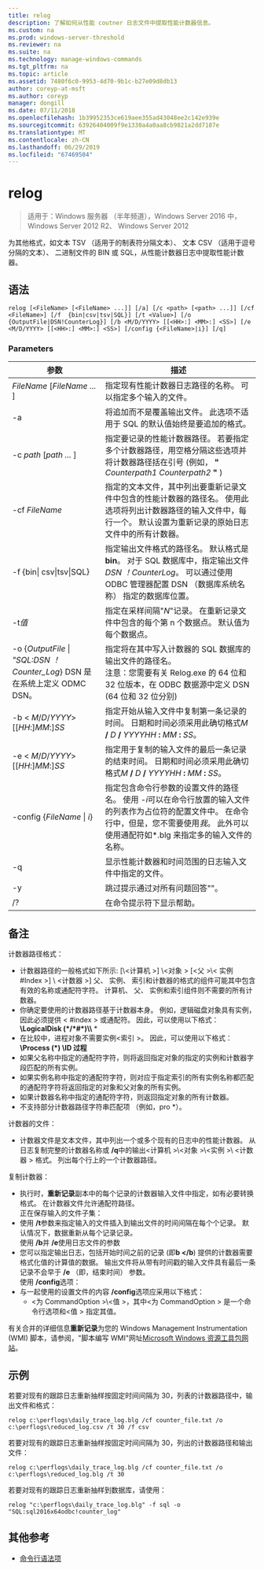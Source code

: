 ```yaml
---
title: relog
description: 了解如何从性能 coutner 日志文件中提取性能计数器信息。
ms.custom: na
ms.prod: windows-server-threshold
ms.reviewer: na
ms.suite: na
ms.technology: manage-windows-commands
ms.tgt_pltfrm: na
ms.topic: article
ms.assetid: 7480f6c0-9953-4d70-9b1c-b27e09d8db13
author: coreyp-at-msft
ms.author: coreyp
manager: dongill
ms.date: 07/11/2018
ms.openlocfilehash: 1b39952353ce619aee355ad43048ee2c142e939e
ms.sourcegitcommit: 63926404009f9e1330a4a0aa8cb9821a2dd7187e
ms.translationtype: MT
ms.contentlocale: zh-CN
ms.lasthandoff: 06/29/2019
ms.locfileid: "67469504"
---
```

# <a name="relog"></a>relog

>适用于：Windows 服务器 （半年频道），Windows Server 2016 中，Windows Server 2012 R2、 Windows Server 2012

为其他格式，如文本 TSV （适用于的制表符分隔文本）、 文本 CSV （适用于逗号分隔的文本）、 二进制文件的 BIN 或 SQL，从性能计数器日志中提取性能计数器。   

## <a name="syntax"></a>语法  
```  
relog [<FileName> [<FileName> ...]] [/a] [/c <path> [<path> ...]] [/cf <FileName>] [/f  {bin|csv|tsv|SQL}] [/t <Value>] [/o {OutputFile|DSN!CounterLog}] [/b <M/D/YYYY> [[<HH>:] <MM>:] <SS>] [/e <M/D/YYYY> [[<HH>:] <MM>:] <SS>] [/config {<FileName>|i}] [/q]  
```  

### <a name="parameters"></a>Parameters  

|                                         参数                                          |                                                                                                                                                                  描述                                                                                                                                                                   |
|--------------------------------------------------------------------------------------------|------------------------------------------------------------------------------------------------------------------------------------------------------------------------------------------------------------------------------------------------------------------------------------------------------------------------------------------------|
|                                *FileName* [*FileName ...* ]                                 |                                                                                                                      指定现有性能计数器日志路径的名称。 可以指定多个输入的文件。                                                                                                                      |
|                                             -a                                             |                                                                                                          将追加而不是覆盖输出文件。 此选项不适用于 SQL 的默认值始终是要追加的格式。                                                                                                           |
|                                   -c *path* [*path ...* ]                                   |                                                       指定要记录的性能计数器路径。 若要指定多个计数器路径，用空格分隔这些选项并将计数器路径括在引号 (例如， **"** <em>Counterpath1</em> <em>Counterpath2</em> **"** )                                                       |
|                                       -cf *FileName*                                       |                                            指定的文本文件，其中列出要重新记录文件中包含的性能计数器的路径名。 使用此选项将列出计数器路径的输入文件中，每行一个。 默认设置为重新记录的原始日志文件中的所有计数器。                                            |
|                                  -f {bin\| csv\|tsv\|SQL}                                  |                                       指定输出文件格式的路径名。 默认格式是**bin**。 对于 SQL 数据库中，指定输出文件*DSN ！CounterLog*。 可以通过使用 ODBC 管理器配置 DSN （数据库系统名称） 指定的数据库位置。                                        |
|                                         -t*值*                                         |                                                                                                           指定在采样间隔"*N*"记录。 在重新记录文件中包含的每个第 n 个数据点。 默认值为每个数据点。                                                                                                           |
| -o {*OutputFile* \| *"SQL:DSN ！Counter_Log*} DSN 是在系统上定义 ODMC DSN。 |                                                   指定将在其中写入计数器的 SQL 数据库的输出文件的路径名。 <br>注意：您需要有关 Relog.exe 的 64 位和 32 位版本，在 ODBC 数据源中定义 DSN (64 位和 32 位分别)                                                   |
|                          -b \< *M*/*D*/*YYYY*> [[*HH*:]*MM*:]*SS*                           |                                                                          指定开始从输入文件中复制第一条记录的时间。 日期和时间必须采用此确切格式<em>M</em> **/** <em>D</em> **/** <em>YYYYHH</em> **:** <em>MM</em> **:** <em>SS</em>。                                                                          |
|                          -e \< *M*/*D*/*YYYY*> [[*HH*:]*MM*:]*SS*                           |                                                                           指定用于复制的输入文件的最后一条记录的结束时间。 日期和时间必须采用此确切格式<em>M</em> **/** <em>D</em> **/** <em>YYYYHH</em> **:** <em>MM</em> **:** <em>SS</em>。                                                                            |
|                                -config {*FileName* \| *i*}                                 | 指定包含命令行参数的设置文件的路径名。 使用 *-i*可以在命令行放置的输入文件的列表作为占位符的配置文件中。 在命令行中，但是，您不需要使用*我*。 此外可以使用通配符如\*.blg 来指定多的输入文件的名称。 |
|                                             -q                                             |                                                                                                                          显示性能计数器和时间范围的日志输入文件中指定的文件。                                                                                                                           |
|                                             -y                                             |                                                                                                                                            跳过提示通过对所有问题回答""。                                                                                                                                             |
|                                             /?                                             |                                                                                                                                                      在命令提示符下显示帮助。                                                                                                                                                      |

## <a name="remarks"></a>备注  
计数器路径格式：  
- 计数器路径的一般格式如下所示: [\\\<计算机 >] \\\<对象 > [\<父 >\\< 实例 #Index >] \\ \<计数器 >] 父、 实例、 索引和计数器的格式的组件可能其中包含有效的名称或通配符字符。 计算机、 父、 实例和索引组件则不需要的所有计数器。  
- 你确定要使用的计数器路径基于计数器本身。 例如，逻辑磁盘对象具有实例<Index>，因此必须提供 < #index > 或通配符。 因此，可以使用以下格式： **\LogicalDisk (\*/\*#\*)\\\\** *  
- 在比较中，进程对象不需要实例\<索引 >。 因此，可以使用以下格式： **\Process (\*) \ID 过程**  
- 如果父名称中指定的通配符字符，则将返回指定对象的指定的实例和计数器字段匹配的所有实例。  
- 如果实例名称中指定的通配符字符，则对应于指定索引的所有实例名称都匹配的通配符字符将返回指定的对象和父对象的所有实例。  
- 如果计数器名称中指定的通配符字符，则返回指定对象的所有计数器。  
- 不支持部分计数器路径字符串匹配项 （例如，pro *）。  

计数器的文件：  
-   计数器文件是文本文件，其中列出一个或多个现有的日志中的性能计数器。 从日志复制完整的计数器名称或 **/q**中的输出\<计算机 >\\\<对象 >\\\<实例 >\\ \<计数器 > 格式。 列出每个行上的一个计数器路径。  

复制计数器：  
-   执行时，**重新记录**副本中的每个记录的计数器输入文件中指定，如有必要转换格式。 在计数器文件允许通配符路径。  
正在保存输入的文件子集：  
-   使用 **/t**参数来指定输入的文件插入到输出文件的时间间隔在每个<n>个记录。 默认情况下，数据重新从每个记录记录。  
使用 **/b**并 **/e**使用日志文件的参数  
-   您可以指定输出日志，包括开始时间之前的记录 (即**b </b**) 提供的计数器需要格式化值的计算值的数据。 输出文件将从带有时间戳的输入文件具有最后一条记录不会早于 **/e** （即，结束时间） 参数。  
使用 **/config**选项：  
-   与一起使用的设置文件的内容 **/config**选项应采用以下格式：  
    -   \<为 CommandOption >\\\<值 >，其中\<为 CommandOption > 是一个命令行选项和\<值 > 指定其值。

有关合并的详细信息**重新记录**为您的 Windows Management Instrumentation (WMI) 脚本，请参阅，"脚本编写 WMI"网址[Microsoft Windows 资源工具包网站](https://go.microsoft.com/fwlink/?LinkId=4665)。  

## <a name="BKMK_Examples"></a>示例  
若要对现有的跟踪日志重新抽样按固定时间间隔为 30，列表的计数器路径中，输出文件和格式：  
```  
relog c:\perflogs\daily_trace_log.blg /cf counter_file.txt /o c:\perflogs\reduced_log.csv /t 30 /f csv  
```  
若要对现有的跟踪日志重新抽样按固定时间间隔为 30，列出的计数器路径和输出文件：  
```  
relog c:\perflogs\daily_trace_log.blg /cf counter_file.txt /o c:\perflogs\reduced_log.blg /t 30  
```
若要对现有的跟踪日志重新抽样到数据库，请使用：
```
relog "c:\perflogs\daily_trace_log.blg" -f sql -o "SQL:sql2016x64odbc!counter_log"
```

## <a name="additional-references"></a>其他参考  
-   [命令行语法项](command-line-syntax-key.md)  
